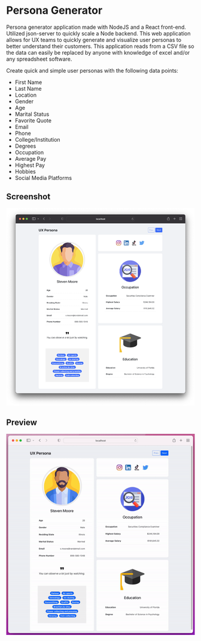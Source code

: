 # Persona Generator

Persona generator application made with NodeJS and a React front-end. Utilized json-server to quickly scale a Node backend. This web application allows for UX teams to quickly generate and visualize user personas to better understand their customers. This application reads from a CSV file so the data can easily be replaced by anyone with knowledge of excel and/or any spreadsheet software.

Create quick and simple user personas with the following data points:

<ul>
  <li>First Name</li>
  <li>Last Name</li>
  <li>Location</li>
  <li>Gender</li>
  <li>Age</li>
  <li>Marital Status</li>
  <li>Favorite Quote</li>
  <li>Email</li>
  <li>Phone</li>
  <li>College/Institution</li>
  <li>Degrees</li>
  <li>Occupation</li>
  <li>Average Pay</li>
  <li>Highest Pay</li>
  <li>Hobbies</li>
  <li>Social Media Platforms</li>
</ul>

## Screenshot

![alt text for screen readers](/client/public/preview.png "persona generator preview")

## Preview

![alt text for screen readers](/client/public/preview.gif "persona preview gif")
